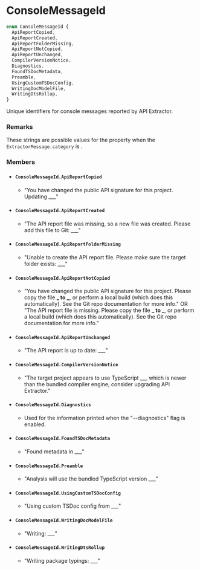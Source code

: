 # ConsoleMessageId

```typescript
enum ConsoleMessageId {
  ApiReportCopied,
  ApiReportCreated,
  ApiReportFolderMissing,
  ApiReportNotCopied,
  ApiReportUnchanged,
  CompilerVersionNotice,
  Diagnostics,
  FoundTSDocMetadata,
  Preamble,
  UsingCustomTSDocConfig,
  WritingDocModelFile,
  WritingDtsRollup,
}
```

Unique identifiers for console messages reported by API Extractor.

### Remarks

These strings are possible values for the property when the `ExtractorMessage.category` is .

### Members

- #### `ConsoleMessageId.ApiReportCopied`

  - "You have changed the public API signature for this project. Updating \_\_\_"

- #### `ConsoleMessageId.ApiReportCreated`

  - "The API report file was missing, so a new file was created. Please add this file to Git: \_\_\_"

- #### `ConsoleMessageId.ApiReportFolderMissing`

  - "Unable to create the API report file. Please make sure the target folder exists: \_\_\_"

- #### `ConsoleMessageId.ApiReportNotCopied`

  - "You have changed the public API signature for this project. Please copy the file **_ to _**, or perform a local build (which does this automatically). See the Git repo documentation for more info."
    OR
    "The API report file is missing. Please copy the file **_ to _**, or perform a local build (which does this automatically). See the Git repo documentation for more info."

- #### `ConsoleMessageId.ApiReportUnchanged`

  - "The API report is up to date: \_\_\_"

- #### `ConsoleMessageId.CompilerVersionNotice`

  - "The target project appears to use TypeScript \_\_\_ which is newer than the bundled compiler engine; consider upgrading API Extractor."

- #### `ConsoleMessageId.Diagnostics`

  - Used for the information printed when the "--diagnostics" flag is enabled.

- #### `ConsoleMessageId.FoundTSDocMetadata`

  - "Found metadata in \_\_\_"

- #### `ConsoleMessageId.Preamble`

  - "Analysis will use the bundled TypeScript version \_\_\_"

- #### `ConsoleMessageId.UsingCustomTSDocConfig`

  - "Using custom TSDoc config from \_\_\_"

- #### `ConsoleMessageId.WritingDocModelFile`

  - "Writing: \_\_\_"

- #### `ConsoleMessageId.WritingDtsRollup`

  - "Writing package typings: \_\_\_"
